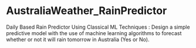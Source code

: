 # AustraliaWeather_RainPredictor
Daily Based Rain Predictor Using Classical ML Techniques : Design a simple predictive model with the use of machine learning algorithms to forecast whether or not it will rain tomorrow in Australia (Yes or No).
